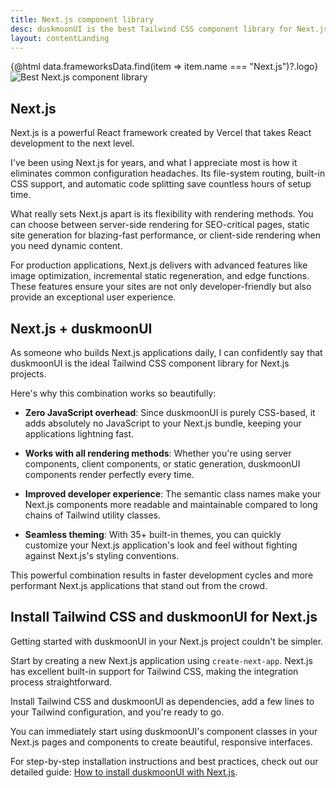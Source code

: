 ```yaml
---
title: Next.js component library
desc: duskmoonUI is the best Tailwind CSS component library for Next.js projects
layout: contentLanding
---
```


<script>
  import Translate from "$components/Translate.svelte"
  import Testimonials from "$components/Testimonials.svelte"
  export let data
</script>

<div class="mx-auto not-prose max-w-4xl py-12 p-6 from-base-300 rounded-box outline-base-content/5 mt-12 mb-6 items-center justify-center gap-8 bg-linear-to-b bg-center outline-2 outline-offset-6">
<div class="max-w-96 items-center w-full grid grid-cols-2 gap-6 lg:gap-12 [&>svg]:w-full [&>svg]:h-auto mx-auto">
{@html data.frameworksData.find(item => item.name === "Next.js")?.logo}
<img class="w-full h-auto" src="https://img.daisyui.com/images/duskmoonui/mark-static.svg" alt="Best Next.js component library" />
</div>
</div>

## Next.js

Next.js is a powerful React framework created by Vercel that takes React development to the next level.

I've been using Next.js for years, and what I appreciate most is how it eliminates common configuration headaches. Its file-system routing, built-in CSS support, and automatic code splitting save countless hours of setup time.

What really sets Next.js apart is its flexibility with rendering methods. You can choose between server-side rendering for SEO-critical pages, static site generation for blazing-fast performance, or client-side rendering when you need dynamic content.

For production applications, Next.js delivers with advanced features like image optimization, incremental static regeneration, and edge functions. These features ensure your sites are not only developer-friendly but also provide an exceptional user experience.

## Next.js + duskmoonUI

As someone who builds Next.js applications daily, I can confidently say that duskmoonUI is the ideal Tailwind CSS component library for Next.js projects.

Here's why this combination works so beautifully:

- **Zero JavaScript overhead**: Since duskmoonUI is purely CSS-based, it adds absolutely no JavaScript to your Next.js bundle, keeping your applications lightning fast.

- **Works with all rendering methods**: Whether you're using server components, client components, or static generation, duskmoonUI components render perfectly every time.

- **Improved developer experience**: The semantic class names make your Next.js components more readable and maintainable compared to long chains of Tailwind utility classes.

- **Seamless theming**: With 35+ built-in themes, you can quickly customize your Next.js application's look and feel without fighting against Next.js's styling conventions.

This powerful combination results in faster development cycles and more performant Next.js applications that stand out from the crowd.

<div dir="ltr" class="left-[50%] rtl:left-[-50%] relative translate-x-[-50%] rtl:translate-x-[50%] my-12 w-[calc(100vw-2rem)]">
  <Testimonials items={data.testimonials} limit="6" />
</div>

## Install Tailwind CSS and duskmoonUI for Next.js

Getting started with duskmoonUI in your Next.js project couldn't be simpler.

Start by creating a new Next.js application using `create-next-app`. Next.js has excellent built-in support for Tailwind CSS, making the integration process straightforward.

Install Tailwind CSS and duskmoonUI as dependencies, add a few lines to your Tailwind configuration, and you're ready to go.

You can immediately start using duskmoonUI's component classes in your Next.js pages and components to create beautiful, responsive interfaces.

For step-by-step installation instructions and best practices, check out our detailed guide: [How to install duskmoonUI with Next.js](/docs/install/nextjs/).
